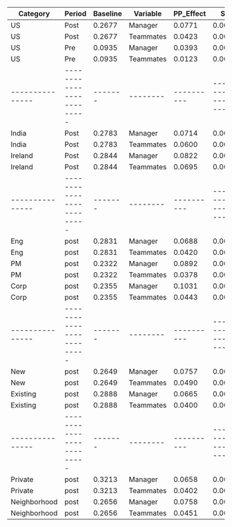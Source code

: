 | Category                    | Period | Baseline | Variable  | PP_Effect |     SE  | CI_Lower | CI_Upper | Relative_Effect | CI_Lower_Relative | CI_Upper_Relative |
|-----------------------------|--------|----------|-----------|-----------|---------|----------|----------|-----------------|-------------------|-------------------|
| US                          | Post   | 0.2677   | Manager   | 0.0771    | 0.0012  | 0.0747   | 0.0794   | 0.2880          | 0.2772            | 0.2974            |
| US                          | Post   | 0.2677   | Teammates | 0.0423    | 0.0007  | 0.0409   | 0.0438   | 0.1582          | 0.1540            | 0.1638            |
| US                          | Pre    | 0.0935   | Manager   | 0.0393    | 0.0013  | 0.0368   | 0.0418   | 0.4203          | 0.3969            | 0.4488            |
| US                          | Pre    | 0.0935   | Teammates | 0.0123    | 0.0004  | 0.0115   | 0.0131   | 0.1317          | 0.1240            | 0.1418            |
|---------------|-------------------------|-------|--------|----------|-------------------|----------|------------|-------|-----------|-----------|-----------------|------------------|------------------|
| India                       | Post   | 0.2783   | Manager   | 0.0714    | 0.0023  | 0.0669   | 0.0759   | 0.2566          | 0.2439            | 0.2766            |
| India                       | Post   | 0.2783   | Teammates | 0.0600    | 0.0019  | 0.0563   | 0.0636   | 0.2155          | 0.2034            | 0.2274            |
| Ireland                     | Post   | 0.2844   | Manager   | 0.0822    | 0.0042  | 0.0740   | 0.0904   | 0.2890          | 0.2610            | 0.3217            |
| Ireland                     | Post   | 0.2844   | Teammates | 0.0695    | 0.0034  | 0.0627   | 0.0762   | 0.2443          | 0.2171            | 0.2728            |
|---------------|-------------------------|-------|--------|----------|-------------------|----------|------------|-------|-----------|-----------|-----------------|------------------|------------------|
| Eng             | post   | 0.2831   | Manager   | 0.0688    | 0.0014  | 0.0661   | 0.0714   | 0.2430          | 0.2306            | 0.2538            |
| Eng             | post   | 0.2831   | Teammates | 0.0420    | 0.0009  | 0.0403   | 0.0437   | 0.1484          | 0.1437            | 0.1556            |
| PM              | post   | 0.2322   | Manager   | 0.0892    | 0.0029  | 0.0835   | 0.0946   | 0.3842          | 0.3508            | 0.4021            |
| PM              | post   | 0.2322   | Teammates | 0.0378    | 0.0016  | 0.0348   | 0.0407   | 0.1630          | 0.1514            | 0.1763            |
| Corp            | post   | 0.2355   | Manager   | 0.1031    | 0.0029  | 0.0974   | 0.1085   | 0.4378          | 0.4056            | 0.4587            |
| Corp            | post   | 0.2355   | Teammates | 0.0443    | 0.0018  | 0.0408   | 0.0475   | 0.1880          | 0.1699            | 0.2006            |
|---------------|-------------------------|-------|--------|----------|-------------------|----------|------------|-------|-----------|-----------|-----------------|------------------|------------------|
| New             | post   | 0.2649   | Manager   | 0.0757    | 0.0029  | 0.0703   | 0.0815   | 0.2859          | 0.2675            | 0.3093            |
| New             | post   | 0.2649   | Teammates | 0.0490    | 0.0018  | 0.0458   | 0.0522   | 0.1849          | 0.1746            | 0.1992            |
| Existing        | post   | 0.2888   | Manager   | 0.0665    | 0.0015  | 0.0632   | 0.0694   | 0.2302          | 0.2203            | 0.2447            |
| Existing        | post   | 0.2888   | Teammates | 0.0400    | 0.0010  | 0.0381   | 0.0417   | 0.1384          | 0.1329            | 0.1460            |
|---------------|-------------------------|-------|--------|----------|-------------------|----------|------------|-------|-----------|-----------|-----------------|------------------|------------------|
| Private       | post   |   0.3213 |  Manager  |     0.0658 | 0.0020 |    0.0619 |    0.0695 |          0.2048 |           0.1917 |           0.2174 |
| Private       | post   |   0.3213 |  Teammates|     0.0402 | 0.0013|    0.0376 |    0.0426 |          0.1251 |           0.1169 |           0.1336 |
| Neighborhood  | post   |   0.2656 |  Manager  |     0.0758 | 0.0021|    0.0717 |    0.0797 |          0.2854 |           0.2650 |           0.3015 |
| Neighborhood  | post   |   0.2656 |  Teammates|     0.0451 | 0.0014|    0.0423 |    0.0477 |          0.1697 |           0.1536 |           0.1747 |
